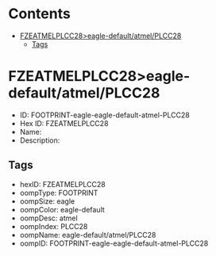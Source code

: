



Contents
========

* [FZEATMELPLCC28>eagle-default/atmel/PLCC28](#fzeatmelplcc28eagle-defaultatmelplcc28)
	* [Tags](#tags)

# FZEATMELPLCC28>eagle-default/atmel/PLCC28

- ID: FOOTPRINT-eagle-eagle-default-atmel-PLCC28
- Hex ID: FZEATMELPLCC28
- Name: 
- Description: 

## Tags

- hexID: FZEATMELPLCC28
- oompType: FOOTPRINT
- oompSize: eagle
- oompColor: eagle-default
- oompDesc: atmel
- oompIndex: PLCC28
- oompName: eagle-default/atmel/PLCC28
- oompID: FOOTPRINT-eagle-eagle-default-atmel-PLCC28

